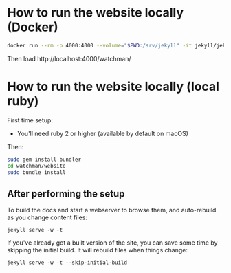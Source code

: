 # How to run the website locally (Docker)

```bash
docker run --rm -p 4000:4000 --volume="$PWD:/srv/jekyll" -it jekyll/jekyll:3 jekyll serve -w
```

Then load http://localhost:4000/watchman/

# How to run the website locally (local ruby)

First time setup:

* You'll need ruby 2 or higher (available by default on macOS)

Then:

```bash
sudo gem install bundler
cd watchman/website
sudo bundle install
```

## After performing the setup

To build the docs and start a webserver to browse them, and auto-rebuild
as you change content files:

```
jekyll serve -w -t
```

If you've already got a built version of the site, you can save some time
by skipping the initial build.  It will rebuild files when things change:

```
jekyll serve -w -t --skip-initial-build
```

